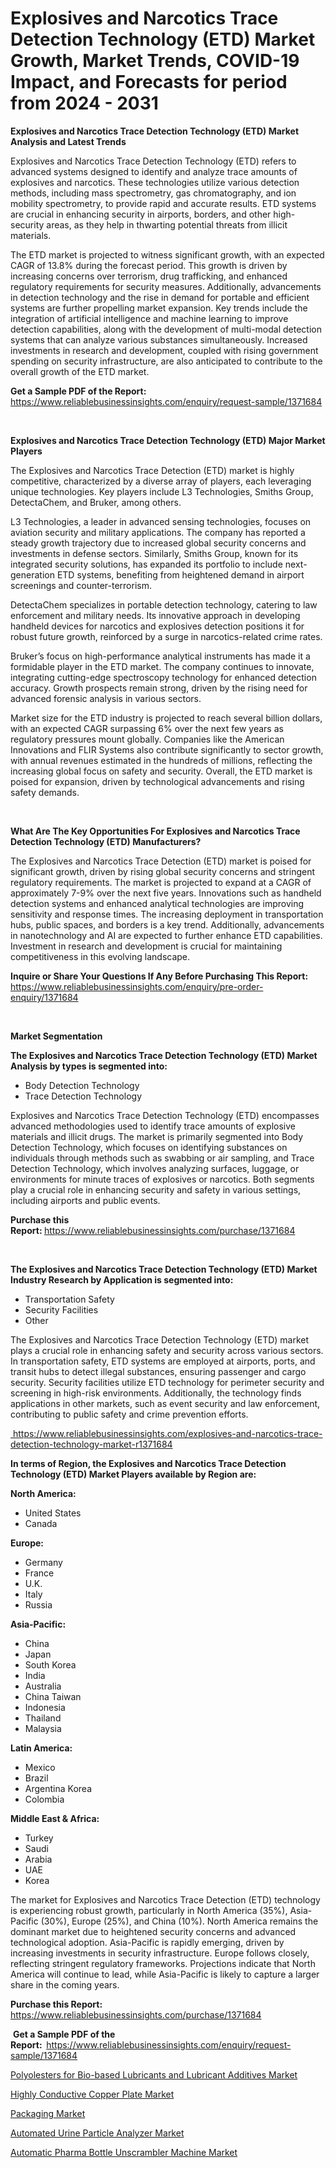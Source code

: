 <p><h1>Explosives and Narcotics Trace Detection Technology (ETD) Market Growth, Market Trends, COVID-19 Impact, and Forecasts for period from 2024 - 2031</h1></p><p><strong>Explosives and Narcotics Trace Detection Technology (ETD) Market Analysis and Latest Trends</strong></p>
<p><p>Explosives and Narcotics Trace Detection Technology (ETD) refers to advanced systems designed to identify and analyze trace amounts of explosives and narcotics. These technologies utilize various detection methods, including mass spectrometry, gas chromatography, and ion mobility spectrometry, to provide rapid and accurate results. ETD systems are crucial in enhancing security in airports, borders, and other high-security areas, as they help in thwarting potential threats from illicit materials.</p><p>The ETD market is projected to witness significant growth, with an expected CAGR of 13.8% during the forecast period. This growth is driven by increasing concerns over terrorism, drug trafficking, and enhanced regulatory requirements for security measures. Additionally, advancements in detection technology and the rise in demand for portable and efficient systems are further propelling market expansion. Key trends include the integration of artificial intelligence and machine learning to improve detection capabilities, along with the development of multi-modal detection systems that can analyze various substances simultaneously. Increased investments in research and development, coupled with rising government spending on security infrastructure, are also anticipated to contribute to the overall growth of the ETD market.</p></p>
<p><strong>Get a Sample PDF of the Report:&nbsp;</strong> <a href="https://www.reliablebusinessinsights.com/enquiry/request-sample/1371684?utm_campaign=1094&utm_medium=2&utm_source=Github&utm_content=ia&utm_term=06122024&utm_id=explosives-and-narcotics-trace-detection-technology-etd">https://www.reliablebusinessinsights.com/enquiry/request-sample/1371684</a></p>
<p>&nbsp;</p>
<p><strong>Explosives and Narcotics Trace Detection Technology (ETD) Major Market Players</strong></p>
<p><p>The Explosives and Narcotics Trace Detection (ETD) market is highly competitive, characterized by a diverse array of players, each leveraging unique technologies. Key players include L3 Technologies, Smiths Group, DetectaChem, and Bruker, among others. </p><p>L3 Technologies, a leader in advanced sensing technologies, focuses on aviation security and military applications. The company has reported a steady growth trajectory due to increased global security concerns and investments in defense sectors. Similarly, Smiths Group, known for its integrated security solutions, has expanded its portfolio to include next-generation ETD systems, benefiting from heightened demand in airport screenings and counter-terrorism.</p><p>DetectaChem specializes in portable detection technology, catering to law enforcement and military needs. Its innovative approach in developing handheld devices for narcotics and explosives detection positions it for robust future growth, reinforced by a surge in narcotics-related crime rates.</p><p>Bruker’s focus on high-performance analytical instruments has made it a formidable player in the ETD market. The company continues to innovate, integrating cutting-edge spectroscopy technology for enhanced detection accuracy. Growth prospects remain strong, driven by the rising need for advanced forensic analysis in various sectors.</p><p>Market size for the ETD industry is projected to reach several billion dollars, with an expected CAGR surpassing 6% over the next few years as regulatory pressures mount globally. Companies like the American Innovations and FLIR Systems also contribute significantly to sector growth, with annual revenues estimated in the hundreds of millions, reflecting the increasing global focus on safety and security. Overall, the ETD market is poised for expansion, driven by technological advancements and rising safety demands.</p></p>
<p>&nbsp;</p>
<p><strong>What Are The Key Opportunities For Explosives and Narcotics Trace Detection Technology (ETD) Manufacturers?</strong></p>
<p><p>The Explosives and Narcotics Trace Detection (ETD) market is poised for significant growth, driven by rising global security concerns and stringent regulatory requirements. The market is projected to expand at a CAGR of approximately 7-9% over the next five years. Innovations such as handheld detection systems and enhanced analytical technologies are improving sensitivity and response times. The increasing deployment in transportation hubs, public spaces, and borders is a key trend. Additionally, advancements in nanotechnology and AI are expected to further enhance ETD capabilities. Investment in research and development is crucial for maintaining competitiveness in this evolving landscape.</p></p>
<p><strong>Inquire or Share Your Questions If Any Before Purchasing This Report:</strong> <a href="https://www.reliablebusinessinsights.com/enquiry/pre-order-enquiry/1371684?utm_campaign=1094&utm_medium=2&utm_source=Github&utm_content=ia&utm_term=06122024&utm_id=explosives-and-narcotics-trace-detection-technology-etd">https://www.reliablebusinessinsights.com/enquiry/pre-order-enquiry/1371684</a></p>
<p>&nbsp;</p>
<p><strong>Market Segmentation</strong></p>
<p><strong>The Explosives and Narcotics Trace Detection Technology (ETD) Market Analysis by types is segmented into:</strong></p>
<p><ul><li>Body Detection Technology</li><li>Trace Detection Technology</li></ul></p>
<p><p>Explosives and Narcotics Trace Detection Technology (ETD) encompasses advanced methodologies used to identify trace amounts of explosive materials and illicit drugs. The market is primarily segmented into Body Detection Technology, which focuses on identifying substances on individuals through methods such as swabbing or air sampling, and Trace Detection Technology, which involves analyzing surfaces, luggage, or environments for minute traces of explosives or narcotics. Both segments play a crucial role in enhancing security and safety in various settings, including airports and public events.</p></p>
<p><strong>Purchase this Report:&nbsp;</strong><a href="https://www.reliablebusinessinsights.com/purchase/1371684?utm_campaign=1094&utm_medium=2&utm_source=Github&utm_content=ia&utm_term=06122024&utm_id=explosives-and-narcotics-trace-detection-technology-etd">https://www.reliablebusinessinsights.com/purchase/1371684</a></p>
<p>&nbsp;</p>
<p><strong>The Explosives and Narcotics Trace Detection Technology (ETD) Market Industry Research by Application is segmented into:</strong></p>
<p><ul><li>Transportation Safety</li><li>Security Facilities</li><li>Other</li></ul></p>
<p><p>The Explosives and Narcotics Trace Detection Technology (ETD) market plays a crucial role in enhancing safety and security across various sectors. In transportation safety, ETD systems are employed at airports, ports, and transit hubs to detect illegal substances, ensuring passenger and cargo security. Security facilities utilize ETD technology for perimeter security and screening in high-risk environments. Additionally, the technology finds applications in other markets, such as event security and law enforcement, contributing to public safety and crime prevention efforts.</p></p>
<p><a href="https://www.reliablebusinessinsights.com/explosives-and-narcotics-trace-detection-technology-market-r1371684?utm_campaign=1094&utm_medium=2&utm_source=Github&utm_content=ia&utm_term=06122024&utm_id=explosives-and-narcotics-trace-detection-technology-etd">&nbsp;https://www.reliablebusinessinsights.com/explosives-and-narcotics-trace-detection-technology-market-r1371684</a></p>
<p><strong>In terms of Region, the Explosives and Narcotics Trace Detection Technology (ETD) Market Players available by Region are:</strong></p>
<p>
    <p> <strong> North America: </strong>
        <ul>
            <li>United States</li>
            <li>Canada</li>
        </ul>
        </p> 
    <p> <strong> Europe: </strong>
        <ul>
            <li>Germany</li>
            <li>France</li>
            <li>U.K.</li>
            <li>Italy</li>
            <li>Russia</li>
        </ul>
        </p> 
    <p> <strong> Asia-Pacific: </strong>
        <ul>
            <li>China</li>
            <li>Japan</li>
            <li>South Korea</li>
            <li>India</li>
            <li>Australia</li>
            <li>China Taiwan</li>
            <li>Indonesia</li>
            <li>Thailand</li>
            <li>Malaysia</li>
        </ul>
        </p> 
    <p> <strong> Latin America: </strong>
        <ul>
            <li>Mexico</li>
            <li>Brazil</li>
            <li>Argentina Korea</li>
            <li>Colombia</li>
        </ul>
        </p> 
    <p> <strong> Middle East & Africa: </strong>
        <ul>
            <li>Turkey</li>
            <li>Saudi</li>
            <li>Arabia</li>
            <li>UAE</li>
            <li>Korea</li>
        </ul>
    </p>
    </p>
<p><p>The market for Explosives and Narcotics Trace Detection (ETD) technology is experiencing robust growth, particularly in North America (35%), Asia-Pacific (30%), Europe (25%), and China (10%). North America remains the dominant market due to heightened security concerns and advanced technological adoption. Asia-Pacific is rapidly emerging, driven by increasing investments in security infrastructure. Europe follows closely, reflecting stringent regulatory frameworks. Projections indicate that North America will continue to lead, while Asia-Pacific is likely to capture a larger share in the coming years.</p></p>
<p><strong>Purchase this Report: </strong><a href="https://www.reliablebusinessinsights.com/purchase/1371684?utm_campaign=1094&utm_medium=2&utm_source=Github&utm_content=ia&utm_term=06122024&utm_id=explosives-and-narcotics-trace-detection-technology-etd">https://www.reliablebusinessinsights.com/purchase/1371684</a></p>
<p>&nbsp;<strong>Get a Sample PDF of the Report:&nbsp;&nbsp;</strong><a href="https://www.reliablebusinessinsights.com/enquiry/request-sample/1371684?utm_campaign=1094&utm_medium=2&utm_source=Github&utm_content=ia&utm_term=06122024&utm_id=explosives-and-narcotics-trace-detection-technology-etd">https://www.reliablebusinessinsights.com/enquiry/request-sample/1371684</a></p>
<p><strong></strong></p>
<p><p><a href="https://github.com/SamiaChowdhury801/Market-Research-Report-List-1/blob/main/polyolesters-for-bio-based-lubricants-and-lubricant-additives-market.md?utm_campaign=1094&utm_medium=2&utm_source=Github&utm_content=ia&utm_term=06122024&utm_id=explosives-and-narcotics-trace-detection-technology-etd">Polyolesters for Bio-based Lubricants and Lubricant Additives Market</a></p><p><a href="https://issuu.com/reportprime-2/docs/highly-conductive-copper-plate-market-size-2030.pp?utm_campaign=1094&utm_medium=2&utm_source=Github&utm_content=ia&utm_term=06122024&utm_id=explosives-and-narcotics-trace-detection-technology-etd">Highly Conductive Copper Plate Market</a></p><p><a href="https://www.linkedin.com/pulse/packaging-market-size-cagr-79-forecast-highlighting-profitable-pvatc?utm_campaign=1094&utm_medium=2&utm_source=Github&utm_content=ia&utm_term=06122024&utm_id=explosives-and-narcotics-trace-detection-technology-etd">Packaging Market</a></p><p><a href="https://github.com/LilianFaulkner65/Market-Research-Report-List-1/blob/main/automated-urine-particle-analyzer-market.md?utm_campaign=1094&utm_medium=2&utm_source=Github&utm_content=ia&utm_term=06122024&utm_id=explosives-and-narcotics-trace-detection-technology-etd">Automated Urine Particle Analyzer Market</a></p><p><a href="https://issuu.com/reportprime-2/docs/automatic-pharma-bottle-unscrambler-machine-market?utm_campaign=1094&utm_medium=2&utm_source=Github&utm_content=ia&utm_term=06122024&utm_id=explosives-and-narcotics-trace-detection-technology-etd">Automatic Pharma Bottle Unscrambler Machine Market</a></p></p>
